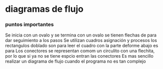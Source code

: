 # diagramas de flujo


### puntos importantes
Se inicia con un ovalo y se termina con un ovalo
se tienen flechas de para dar seguimiento a los pasos 
Se utilizan cuadros asignación y procesos 
los rectangulos doblado son para leer
el cuadro con la parte deforme abajo es para 
Los conectores se representan comom un circulito con una flechita, por lo que si ya no se tiene espcio entran las conectores
Es mas sencillo realizar un diagrama de flujo cuando el programa no es tan complejo
